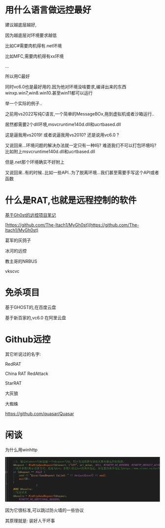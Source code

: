 # 用什么语言做远控最好



建议越底层越好,

因为越底层对环境要求越低

比如C#需要肉机得有.net环境

比如MFC,需要肉机得有xx环境

...

所以用C最好

同时vc6.0也是最好用的.因为他对环境没啥要求,编译出来的东西winxp.win7,win8.win10.甚至win11都可以运行



举一个实际的例子..

之前用vs2022写纯C语言,一个简单的MessageBOx,拖到虚拟机或者沙箱运行..

居然都需要2个dll环境,msvcruntime140d.dll和ucrtbased.dll

这是逼我用vs2019! 或者说逼我用vs2010? 还是说用vc6.0 ?



又说回来...环境问题的解决办法就一定只有一种吗? 难道我们不可以打包环境吗?比如附上msvcruntime140d.dll和ucrtbased.dll

但是.net那个环境确实不好附上

又说回来..有的时候..比如一些API..为了脱离环境...我们甚至需要手写这个API或者函数





# 什么是RAT,也就是远程控制的软件



[基于Gh0st的远控项目笔记](https://the-itach1.github.io/2022/08/10/基于Gh0st的远控项目笔记/)

[https://github.com/The-Itach1/MyGh0st](https://github.com/The-Itach1/MyGh0st)

葛军的灰鸽子

冰河的远控

教主哥的NRBUS

vkscvc





# 免杀项目

基于GHOST的,在百度云盘

基于新百家的,vc6.0 在阿里云盘



# Github远控

其它听说过的名字:

RedRAT

China RAT RedAttack

StarRAT

大灰狼

大蜘蛛

https://github.com/quasar/Quasar



# 闲谈



为什么用winhttp

![image-20230729111528200](./img/image-20230729111528200.png)

因为它很标准,可以跳过防火墙的一些协议

其原理就是: 装好人干坏事

